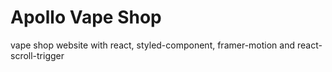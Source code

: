 # Apollo Vape Shop
vape shop website with react, styled-component, framer-motion and react-scroll-trigger

